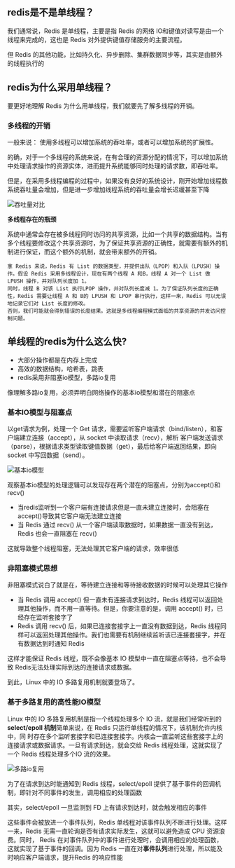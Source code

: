 ## redis是不是单线程？
我们通常说，Redis 是单线程，主要是指 Redis 的网络 IO和键值对读写是由一个线程来完成的，这也是 Redis 对外提供键值存储服务的主要流程。

但 Redis 的其他功能，比如持久化、异步删除、集群数据同步等，其实是由额外的线程执行的

## redis为什么采用单线程？

要更好地理解 Redis 为什么用单线程，我们就要先了解多线程的开销。

### 多线程的开销

一般来说： 使用多线程可以增加系统的吞吐率，或者可以增加系统的扩展性。

的确，对于一个多线程的系统来说，在有合理的资源分配的情况下，可以增加系统中处理请求操作的资源实体，进而提升系统能够同时处理的请求数，即吞吐率。

但是，在采用多线程编程的过程中，如果没有良好的系统设计，刚开始增加线程数系统吞吐量会增加，但是进一步增加线程系统的吞吐量会增长迟缓甚至下降

![吞吐量对比](https://youdaoyun1.oss-cn-shenzhen.aliyuncs.com/ES/%E5%90%9E%E5%90%90%E9%87%8F%E5%AF%B9%E6%AF%94.jpg)

**多线程存在的瓶颈**

系统中通常会存在被多线程同时访问的共享资源，比如一个共享的数据结构。当有多个线程要修改这个共享资源时，为了保证共享资源的正确性，就需要有额外的机制进行保证，而这个额外的机制，就会带来额外的开销。

    拿 Redis 来说，Redis 有 List 的数据类型，并提供出队（LPOP）和入队（LPUSH）操作。假设 Redis 采用多线程设计，现在有两个线程 A 和B，线程 A 对一个 List 做 LPUSH 操作，并对队列长度加 1。
    同时，线程 B 对该 List 执行LPOP 操作，并对队列长度减 1。为了保证队列长度的正确性，Redis 需要让线程 A 和 B的 LPUSH 和 LPOP 串行执行，这样一来，Redis 可以无误地记录它们对 List 长度的修改。
    否则，我们可能就会得到错误的长度结果。这就是多线程编程模式面临的共享资源的并发访问控制问题。
    
## 单线程的redis为什么这么快?
- 大部分操作都是在内存上完成
- 高效的数据结构，哈希表，跳表
- redis采用非阻塞io模型，多路io复用

像理解多路io复用，必须弄明白网络操作的基本io模型和潜在的阻塞点

### 基本IO模型与阻塞点
以get请求为例，处理一个 Get 请求，需要监听客户端请求（bind/listen），和客户端建立连接（accept），从 socket 中读取请求（recv），解析
客户端发送请求（parse），根据请求类型读取键值数据（get），最后给客户端返回结果，即向 socket 中写回数据（send）。

![基本io模型](https://youdaoyun1.oss-cn-shenzhen.aliyuncs.com/ES/redis%E5%9F%BA%E6%9C%ACio%E6%A8%A1%E5%9E%8B.jpg)

观察基本io模型的处理逻辑可以发现存在两个潜在的阻塞点，分别为accept()和recv()
- 当redis监听到一个客户端有连接请求但是一直未建立连接时，会阻塞在accept()导致其它客户端无法建立连接
- 当 Redis 通过 recv() 从一个客户端读取数据时，如果数据一直没有到达，Redis 也会一直阻塞在 recv()

这就导致整个线程阻塞，无法处理其它客户端的请求，效率很低

### 非阻塞模式思想
非阻塞模式说白了就是在，等待建立连接和等待接收数据的时候可以处理其它操作

- 当 Redis 调用 accept() 但一直未有连接请求到达时，Redis 线程可以返回处理其他操作，而不用一直等待。但是，你要注意的是，调用 accept() 时，已经存在监听套接字了
- Redis 调用 recv() 后，如果已连接套接字上一直没有数据到达，Redis 线程同样可以返回处理其他操作。我们也需要有机制继续监听该已连接套接字，并在有数据达到时通知 Redis

这样才能保证 Redis 线程，既不会像基本 IO 模型中一直在阻塞点等待，也不会导致 Redis无法处理实际到达的连接请求或数据。

到此，Linux 中的 IO 多路复用机制就要登场了。

### 基于多路复用的高性能IO模型
Linux 中的 IO 多路复用机制是指一个线程处理多个 IO 流，就是我们经常听到的**select/epoll 机制**简单来说，在 Redis 只运行单线程的情况下，该机制允许内核中，同
时存在多个监听套接字和已连接套接字。内核会一直监听这些套接字上的连接请求或数据请求。一旦有请求到达，就会交给 Redis 线程处理，这就实现了一个 Redis 线程处理多个IO 流的效果。

![多路io复用](https://youdaoyun1.oss-cn-shenzhen.aliyuncs.com/ES/%E5%A4%9A%E8%B7%AFio%E5%A4%8D%E7%94%A8.jpg)

为了在请求到达时能通知到 Redis 线程，select/epoll 提供了基于事件的回调机制，即针对不同事件的发生，调用相应的处理函数

其实，select/epoll 一旦监测到 FD 上有请求到达时，就会触发相应的事件

这些事件会被放进一个事件队列，Redis 单线程对该事件队列不断进行处理。这样一来，Redis 无需一直轮询是否有请求实际发生，这就可以避免造成 CPU 资源浪费。同时，
Redis 在对事件队列中的事件进行处理时，会调用相应的处理函数，这就实现了基于事件的回调。因为 Redis 一直在对**事件队列**进行处理，所以能及时响应客户端请求，提升Redis 的响应性能